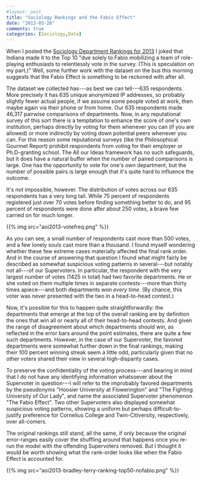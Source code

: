 ```yaml
---
#layout: post
title: "Sociology Rankings and the Fabio Effect"
date: "2013-03-26"
comments: true
categories: [Sociology,Data]
---
```


When I posted the [Sociology Department Rankings for 2013](https://kieranhealy.org/blog/archives/2013/03/25/sociology-department-rankings-for-2013/) I joked that Indiana made it to the Top 10 "due solely to Fabio mobilizing a team of role-playing enthusiasts to relentlessly vote in the survey. (This is speculation on my part.)" Well, some further work with the dataset on the bus this morning suggests that the Fabio Effect is something to be reckoned with after all.

The dataset we collected has---as best we can tell---635 respondents. More precisely it has 635 unique anonymized IP addresses, so probably slightly fewer actual people, if we assume some people voted at work, then maybe again via their phone or from home. Our 635 respondents made 46,317 pairwise comparisons of departments. Now, in any reputational survey of this sort there is a temptation to enhance the score of one's own institution, perhaps directly by voting for them whenever you can (if you are allowed) or more indirectly by voting down potential peers whenever you can. For this reason some reputational surveys (like the Philosophical Gourmet Report) prohibit respondents from voting for their employer or Ph.D-granting school. The All our Ideas framework has no such safeguards, but it does have a natural buffer when the number of paired comparisons is large. One has the opportunity to vote for one's own department, but the number of possible pairs is large enough that it's quite hard to influence the outcome. 

It's not impossible, however. The distribution of votes across our 635 respondents has a very long tail. While 75 percent of respondents registered just over 70 votes before finding something better to do, and 95 percent of respondents were done after about 250 votes, a brave few carried on for much longer. 

{{% img src="aoi2013-votefreq.png" %}}

As you can see, a small number of respondents cast more than 500 votes, and a few lonely souls cast more than a thousand. I found myself wondering whether these few extreme cases materially affected the final rank order. And in the course of answering that question I found what might fairly be described as somewhat suspicious voting patterns in several---but notably not all---of our Supervoters. In particular, the respondent with the very largest number of votes (1425 in total) had two favorite departments. He or she voted on them multiple times in separate contests---more than thirty times apiece---and both departments won *every time*. (By chance, this voter was never presented with the two in a head-to-head contest.) 

Now, it's possible for this to happen quite straightforwardly: the departments that emerge at the top of the overall ranking are by definition the ones that win all or nearly all of their head-to-head contests. And given the range of disagreement about which departments should win, as reflected in the error bars around the point estimates, there are quite a few such departments. However, in the case of our Supervoter, the favored departments were somewhat further down in the final rankings, making their 100 percent winning streak seem a little odd, particularly given that no other voters shared their view in several high-disparity cases. 

To preserve the confidentiality of the voting process---and bearing in mind that I do not have any identifying information whatsoever about the Supervoter in question---I will refer to the improbably favored departments by the pseudonyms "Hoosier University at Flowerington" and "The Fighting University of Our Lady", and name the associated Supervoter phenomenon "The Fabio Effect". Two other Supervoters also displayed somewhat suspicious voting patterns, showing a uniform but perhaps difficult-to-justify preference for Cornelius College and Twin-Citiversity, respectively, over all-comers.

The original rankings still stand, all the same, if only because the original error-ranges easily cover the shuffling around that happens once you re-run the model with the offending Supervoters removed. But I thought it would be worth showing what the rank-order looks like when the Fabio Effect is accounted for.

{{% img src="aoi2013-bradley-terry-ranking-top50-nofabio.png" %}}
